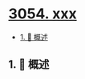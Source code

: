 # [3054. xxx](https://github.com/Tdahuyou/TNotes.leetcode/tree/main/notes/3054.%20xxx)

<!-- region:toc -->

- [1. 📝 概述](#1--概述)

<!-- endregion:toc -->

## 1. 📝 概述
